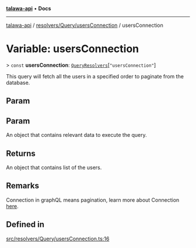 [**talawa-api**](../../../../README.md) • **Docs**

***

[talawa-api](../../../../modules.md) / [resolvers/Query/usersConnection](../README.md) / usersConnection

# Variable: usersConnection

\> `const` **usersConnection**: [`QueryResolvers`](../../../../types/generatedGraphQLTypes/type-aliases/QueryResolvers.md)\[`"usersConnection"`\]

This query will fetch all the users in a specified order to paginate from the database.

## Param

## Param

An object that contains relevant data to execute the query.

## Returns

An object that contains list of the users.

## Remarks

Connection in graphQL means pagination,
learn more about Connection [here](https://relay.dev/graphql/connections.htm).

## Defined in

[src/resolvers/Query/usersConnection.ts:16](https://github.com/PalisadoesFoundation/talawa-api/blob/bba5d82264abb62b9e358a3d3fe1af18a8a8f6e4/src/resolvers/Query/usersConnection.ts#L16)
